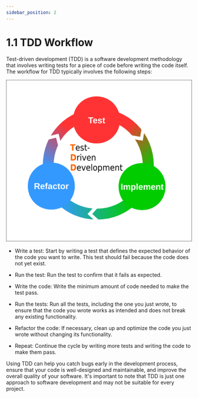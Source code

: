 ```yaml
---
sidebar_position: 2
---
```


# 1.1 TDD Workflow
Test-driven development (TDD) is a software development methodology that involves writing tests for a piece of code before writing the code itself. The workflow for TDD typically involves the following steps:

![tdd.svg](..%2F..%2Ftdd.svg)


- Write a test: Start by writing a test that defines the expected behavior of the code you want to write. This test should fail because the code does not yet exist.

- Run the test: Run the test to confirm that it fails as expected.

- Write the code: Write the minimum amount of code needed to make the test pass.

- Run the tests: Run all the tests, including the one you just wrote, to ensure that the code you wrote works as intended and does not break any existing functionality.

- Refactor the code: If necessary, clean up and optimize the code you just wrote without changing its functionality.

- Repeat: Continue the cycle by writing more tests and writing the code to make them pass.

Using TDD can help you catch bugs early in the development process, ensure that your code is well-designed and maintainable, and improve the overall quality of your software. It's important to note that TDD is just one approach to software development and may not be suitable for every project.